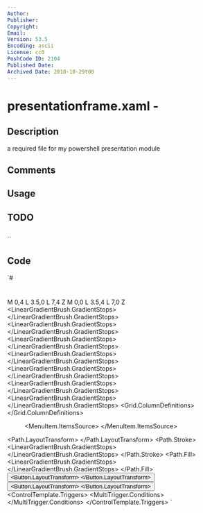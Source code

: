 ```yaml
---
Author: 
Publisher: 
Copyright: 
Email: 
Version: 53.5
Encoding: ascii
License: cc0
PoshCode ID: 2104
Published Date: 
Archived Date: 2010-10-29t00
---
```


# presentationframe.xaml - 

## Description

a required file for my powershell presentation module

## Comments



## Usage



## TODO



## 

``

## Code

`#
 #
 <ResourceDictionary
 	xmlns="http://schemas.microsoft.com/winfx/2006/xaml/presentation" 
 	xmlns:x="http://schemas.microsoft.com/winfx/2006/xaml"
 	xmlns:Microsoft_Windows_Themes="clr-namespace:Microsoft.Windows.Themes;assembly=PresentationFramework.Aero">
 	<!-- Resource dictionary entries should be defined here. -->
 	<LinearGradientBrush x:Key="NavigationWindowNavigationChromeBackground" EndPoint="0,1" StartPoint="0,0">
 	</LinearGradientBrush>
 	<Style x:Key="NavigationWindowMenu" TargetType="{x:Type Menu}">
 		<Setter Property="ItemsPanel">
 			<Setter.Value>
 				<ItemsPanelTemplate>
 					<DockPanel/>
 				</ItemsPanelTemplate>
 			</Setter.Value>
 		</Setter>
 		<Setter Property="OverridesDefaultStyle" Value="true"/>
 		<Setter Property="KeyboardNavigation.TabNavigation" Value="None"/>
 		<Setter Property="IsMainMenu" Value="false"/>
 		<Setter Property="Template">
 			<Setter.Value>
 				<ControlTemplate TargetType="{x:Type Menu}">
 					<ItemsPresenter/>
 				</ControlTemplate>
 			</Setter.Value>
 		</Setter>
 	</Style>
 	<Style x:Key="MenuScrollButton" BasedOn="{x:Null}" TargetType="{x:Type RepeatButton}">
 		<Setter Property="ClickMode" Value="Hover"/>
 		<Setter Property="MinWidth" Value="0"/>
 		<Setter Property="MinHeight" Value="0"/>
 		<Setter Property="Template">
 			<Setter.Value>
 				<ControlTemplate TargetType="{x:Type RepeatButton}">
 					<DockPanel SnapsToDevicePixels="true" Background="Transparent">
 						<Rectangle x:Name="R1" Fill="Transparent" Width="1" DockPanel.Dock="Right"/>
 						<Rectangle x:Name="B1" Fill="Transparent" Height="1" DockPanel.Dock="Bottom"/>
 						<Rectangle x:Name="L1" Fill="Transparent" Width="1" DockPanel.Dock="Left"/>
 						<Rectangle x:Name="T1" Fill="Transparent" Height="1" DockPanel.Dock="Top"/>
 						<ContentPresenter x:Name="ContentContainer" HorizontalAlignment="Center" Margin="2,2,2,2" VerticalAlignment="Center"/>
 					</DockPanel>
 					<ControlTemplate.Triggers>
 						<Trigger Property="IsPressed" Value="true">
 							<Setter Property="Fill" TargetName="R1" Value="{DynamicResource {x:Static SystemColors.ControlLightLightBrushKey}}"/>
 							<Setter Property="Fill" TargetName="B1" Value="{DynamicResource {x:Static SystemColors.ControlLightLightBrushKey}}"/>
 							<Setter Property="Fill" TargetName="L1" Value="{DynamicResource {x:Static SystemColors.ControlDarkDarkBrushKey}}"/>
 							<Setter Property="Fill" TargetName="T1" Value="{DynamicResource {x:Static SystemColors.ControlDarkDarkBrushKey}}"/>
 							<Setter Property="Margin" TargetName="ContentContainer" Value="3,3,1,1"/>
 						</Trigger>
 					</ControlTemplate.Triggers>
 				</ControlTemplate>
 			</Setter.Value>
 		</Setter>
 	</Style>
 	<Geometry x:Key="UpArrow">M 0,4 L 3.5,0 L 7,4 Z</Geometry>
 	<MenuScrollingVisibilityConverter x:Key="MenuScrollingVisibilityConverter"/>
 	<Geometry x:Key="DownArrow">M 0,0 L 3.5,4 L 7,0 Z</Geometry>
 	<Style x:Key="{ComponentResourceKey ResourceId=MenuScrollViewer, TypeInTargetAssembly={x:Type FrameworkElement}}" BasedOn="{x:Null}" TargetType="{x:Type ScrollViewer}">
 		<Setter Property="HorizontalScrollBarVisibility" Value="Hidden"/>
 		<Setter Property="VerticalScrollBarVisibility" Value="Auto"/>
 		<Setter Property="Template">
 			<Setter.Value>
 				<ControlTemplate TargetType="{x:Type ScrollViewer}">
 					<Grid SnapsToDevicePixels="true">
 						<Grid.ColumnDefinitions>
 							<ColumnDefinition Width="*"/>
 						</Grid.ColumnDefinitions>
 						<Grid.RowDefinitions>
 							<RowDefinition Height="Auto"/>
 							<RowDefinition Height="*"/>
 							<RowDefinition Height="Auto"/>
 						</Grid.RowDefinitions>
 						<Border Grid.Column="0" Grid.Row="1">
 							<ScrollContentPresenter Margin="{TemplateBinding Padding}"/>
 						</Border>
 						<RepeatButton Style="{StaticResource MenuScrollButton}" Focusable="false" Grid.Column="0" Grid.Row="0" Command="{x:Static ScrollBar.LineUpCommand}" CommandTarget="{Binding RelativeSource={RelativeSource TemplatedParent}}">
 							<RepeatButton.Visibility>
 								<MultiBinding FallbackValue="Visibility.Collapsed" Converter="{StaticResource MenuScrollingVisibilityConverter}" ConverterParameter="0">
 									<Binding Path="ComputedVerticalScrollBarVisibility" RelativeSource="{RelativeSource TemplatedParent}"/>
 									<Binding Path="VerticalOffset" RelativeSource="{RelativeSource TemplatedParent}"/>
 									<Binding Path="ExtentHeight" RelativeSource="{RelativeSource TemplatedParent}"/>
 									<Binding Path="ViewportHeight" RelativeSource="{RelativeSource TemplatedParent}"/>
 								</MultiBinding>
 							</RepeatButton.Visibility>
 							<Path Fill="{DynamicResource {x:Static SystemColors.MenuTextBrushKey}}" Data="{StaticResource UpArrow}"/>
 						</RepeatButton>
 						<RepeatButton Style="{StaticResource MenuScrollButton}" Focusable="false" Grid.Column="0" Grid.Row="2" Command="{x:Static ScrollBar.LineDownCommand}" CommandTarget="{Binding RelativeSource={RelativeSource TemplatedParent}}">
 							<RepeatButton.Visibility>
 								<MultiBinding FallbackValue="Visibility.Collapsed" Converter="{StaticResource MenuScrollingVisibilityConverter}" ConverterParameter="100">
 									<Binding Path="ComputedVerticalScrollBarVisibility" RelativeSource="{RelativeSource TemplatedParent}"/>
 									<Binding Path="VerticalOffset" RelativeSource="{RelativeSource TemplatedParent}"/>
 									<Binding Path="ExtentHeight" RelativeSource="{RelativeSource TemplatedParent}"/>
 									<Binding Path="ViewportHeight" RelativeSource="{RelativeSource TemplatedParent}"/>
 								</MultiBinding>
 							</RepeatButton.Visibility>
 							<Path Fill="{DynamicResource {x:Static SystemColors.MenuTextBrushKey}}" Data="{StaticResource DownArrow}"/>
 						</RepeatButton>
 					</Grid>
 				</ControlTemplate>
 			</Setter.Value>
 		</Setter>
 	</Style>
 	<LinearGradientBrush x:Key="NavigationWindowDownArrowFill" EndPoint="0,1" StartPoint="0,0">
 		<LinearGradientBrush.GradientStops>
 			<GradientStopCollection>
 			</GradientStopCollection>
 		</LinearGradientBrush.GradientStops>
 	</LinearGradientBrush>
 	<Style x:Key="NavigationWindowMenuItem" TargetType="{x:Type MenuItem}">
 		<Setter Property="OverridesDefaultStyle" Value="true"/>
 		<Setter Property="Template">
 			<Setter.Value>
 				<ControlTemplate TargetType="{x:Type MenuItem}">
 					<Grid>
 						<Popup x:Name="PART_Popup" AllowsTransparency="true" IsOpen="{Binding (MenuItem.IsSubmenuOpen), RelativeSource={RelativeSource TemplatedParent}}" Placement="Bottom" PopupAnimation="{DynamicResource {x:Static SystemParameters.MenuPopupAnimationKey}}" VerticalOffset="2" Focusable="false">
 							<!-- <Microsoft_Windows_Themes:SystemDropShadowChrome x:Name="Shdw" Color="Transparent"> -->
 								<Border x:Name="SubMenuBorder" Background="{DynamicResource {x:Static SystemColors.MenuBrushKey}}" BorderBrush="{DynamicResource {x:Static SystemColors.ActiveBorderBrushKey}}" BorderThickness="1">
 									<ScrollViewer Style="{DynamicResource {ComponentResourceKey ResourceId=MenuScrollViewer, TypeInTargetAssembly={x:Type FrameworkElement}}}" CanContentScroll="true">
 										<ItemsPresenter Margin="2" KeyboardNavigation.DirectionalNavigation="Cycle" KeyboardNavigation.TabNavigation="Cycle"/>
 									</ScrollViewer>
 								</Border>
 							<!-- </Microsoft_Windows_Themes:SystemDropShadowChrome> -->
 						</Popup>
 						<Grid x:Name="Panel" HorizontalAlignment="Right" Width="26" Background="Transparent">
 								<Border.Background>
 									<LinearGradientBrush EndPoint="0,1" StartPoint="0,0">
 									</LinearGradientBrush>
 								</Border.Background>
 							</Border>
 							<Path x:Name="Arrow" Fill="{StaticResource NavigationWindowDownArrowFill}" Stroke="White" StrokeLineJoin="Round" StrokeThickness="1" HorizontalAlignment="Right" Margin="{TemplateBinding Padding}" VerticalAlignment="Center" SnapsToDevicePixels="false" Data="M 0 0 L 4.5 5 L 9 0 Z"/>
 						</Grid>
 					</Grid>
 					<ControlTemplate.Triggers>
 						<Trigger Property="IsHighlighted" Value="true">
 							<Setter Property="Visibility" TargetName="HighlightBorder" Value="Visible"/>
 						</Trigger>
 						<Trigger Property="IsEnabled" Value="false">
 						</Trigger>
 						<!--
                   <Trigger Property="HasDropShadow" SourceName="PART_Popup" Value="true">
 							<Setter Property="Margin" TargetName="Shdw" Value="0,0,5,5"/>
 							<Setter Property="SnapsToDevicePixels" TargetName="Shdw" Value="true"/>
 						</Trigger>
                   -->
 					</ControlTemplate.Triggers>
 				</ControlTemplate>
 			</Setter.Value>
 		</Setter>
 	</Style>
 	<SolidColorBrush x:Key="CurrentEntryBackground" Opacity="0.25" Color="{StaticResource {x:Static SystemColors.HighlightColorKey}}"/>
 	<Style x:Key="NavigationWindowNavigationButtonJournalEntryStyle" TargetType="{x:Type MenuItem}">
 		<Setter Property="OverridesDefaultStyle" Value="true"/>
 		<Setter Property="Header" Value="{Binding (JournalEntry.Name)}"/>
 		<Setter Property="Command" Value="NavigationCommands.NavigateJournal"/>
 		<Setter Property="CommandTarget" Value="{Binding TemplatedParent, RelativeSource={RelativeSource AncestorType={x:Type Menu}}}"/>
 		<Setter Property="CommandParameter" Value="{Binding RelativeSource={RelativeSource Self}}"/>
 		<Setter Property="JournalEntryUnifiedViewConverter.JournalEntryPosition" Value="{Binding (JournalEntryUnifiedViewConverter.JournalEntryPosition)}"/>
 		<Setter Property="Template">
 			<Setter.Value>
 				<ControlTemplate TargetType="{x:Type MenuItem}">
 					<Grid x:Name="Panel" SnapsToDevicePixels="true" Background="Transparent">
 						<Path x:Name="Glyph" Stroke="{TemplateBinding Foreground}" StrokeEndLineCap="Triangle" StrokeStartLineCap="Triangle" StrokeThickness="2" HorizontalAlignment="Left" Margin="7,5" Width="10" Height="10" SnapsToDevicePixels="false"/>
 						<ContentPresenter Margin="24,5,21,5" ContentSource="Header"/>
 					</Grid>
 					<ControlTemplate.Triggers>
 						<Trigger Property="JournalEntryUnifiedViewConverter.JournalEntryPosition" Value="Current">
 							<Setter Property="Background" TargetName="Panel" Value="{StaticResource CurrentEntryBackground}"/>
 							<Setter Property="Data" TargetName="Glyph" Value="M 0,5 L 2.5,8 L 7,3 "/>
 							<Setter Property="FlowDirection" TargetName="Glyph" Value="LeftToRight"/>
 							<Setter Property="StrokeLineJoin" TargetName="Glyph" Value="Miter"/>
 						</Trigger>
 						<Trigger Property="IsHighlighted" Value="true">
 							<Setter Property="Foreground" Value="{DynamicResource {x:Static SystemColors.HighlightTextBrushKey}}"/>
 							<Setter Property="Background" TargetName="Panel" Value="{DynamicResource {x:Static SystemColors.HighlightBrushKey}}"/>
 						</Trigger>
 						<MultiTrigger>
 							<MultiTrigger.Conditions>
 								<Condition Property="IsHighlighted" Value="true"/>
 								<Condition Property="JournalEntryUnifiedViewConverter.JournalEntryPosition" Value="Forward"/>
 							</MultiTrigger.Conditions>
 							<Setter Property="Stroke" TargetName="Glyph" Value="White"/>
 							<Setter Property="Data" TargetName="Glyph" Value="M 1,5 L 7,5 M 5,1 L 9,5 L 5,9"/>
 						</MultiTrigger>
 						<MultiTrigger>
 							<MultiTrigger.Conditions>
 								<Condition Property="IsHighlighted" Value="true"/>
 								<Condition Property="JournalEntryUnifiedViewConverter.JournalEntryPosition" Value="Back"/>
 							</MultiTrigger.Conditions>
 							<Setter Property="Stroke" TargetName="Glyph" Value="White"/>
 							<Setter Property="Data" TargetName="Glyph" Value="M 9,5 L 3,5 M 5,1 L 1,5 L 5,9"/>
 						</MultiTrigger>
 					</ControlTemplate.Triggers>
 				</ControlTemplate>
 			</Setter.Value>
 		</Setter>
 	</Style>
 	<JournalEntryUnifiedViewConverter x:Key="JournalEntryUnifiedViewConverter"/>
 	<LinearGradientBrush x:Key="NavigationWindowNavigationButtonFillDisabled" EndPoint="0.5,1.0" StartPoint="0.5,0.0">
 		<LinearGradientBrush.GradientStops>
 			<GradientStopCollection>
 			</GradientStopCollection>
 		</LinearGradientBrush.GradientStops>
 	</LinearGradientBrush>
 	<LinearGradientBrush x:Key="NavigationWindowNavigationButtonFillHover" EndPoint="0.5,1.0" StartPoint="0.5,0.0">
 		<LinearGradientBrush.GradientStops>
 			<GradientStopCollection>
 			</GradientStopCollection>
 		</LinearGradientBrush.GradientStops>
 	</LinearGradientBrush>
 	<LinearGradientBrush x:Key="NavigationWindowNavigationButtonFillPressed" EndPoint="0.5,1.0" StartPoint="0.5,0.0">
 		<LinearGradientBrush.GradientStops>
 			<GradientStopCollection>
 			</GradientStopCollection>
 		</LinearGradientBrush.GradientStops>
 	</LinearGradientBrush>
 	<LinearGradientBrush x:Key="NavigationWindowNavigationButtonFillEnabled" EndPoint="0.5,1.0" StartPoint="0.5,0.0">
 		<LinearGradientBrush.GradientStops>
 			<GradientStopCollection>
 			</GradientStopCollection>
 		</LinearGradientBrush.GradientStops>
 	</LinearGradientBrush>
 	<LinearGradientBrush x:Key="NavigationWindowNavigationButtonStrokeEnabled" EndPoint="0,1" StartPoint="0,0">
 		<LinearGradientBrush.GradientStops>
 			<GradientStopCollection>
 			</GradientStopCollection>
 		</LinearGradientBrush.GradientStops>
 	</LinearGradientBrush>
 	<LinearGradientBrush x:Key="NavigationWindowNavigationArrowFill" EndPoint="0,1" StartPoint="0,0">
 		<LinearGradientBrush.GradientStops>
 			<GradientStopCollection>
 			</GradientStopCollection>
 		</LinearGradientBrush.GradientStops>
 	</LinearGradientBrush>
 	<LinearGradientBrush x:Key="NavigationWindowNavigationArrowStrokeEnabled" EndPoint="0,1" StartPoint="0,0">
 	</LinearGradientBrush>
 	<Style x:Key="NavigationWindowBackButtonStyle" TargetType="{x:Type Button}">
 		<Setter Property="OverridesDefaultStyle" Value="true"/>
 		<Setter Property="Command" Value="NavigationCommands.BrowseBack"/>
 		<Setter Property="Focusable" Value="false"/>
 		<Setter Property="Template">
 			<Setter.Value>
 				<ControlTemplate TargetType="{x:Type Button}">
 					<Grid Width="24" Height="24" Background="Transparent">
 						<Ellipse x:Name="Circle" Fill="{StaticResource NavigationWindowNavigationButtonFillEnabled}" Stroke="{StaticResource NavigationWindowNavigationButtonStrokeEnabled}" StrokeThickness="1"/>
 						<Path x:Name="Arrow" Fill="{StaticResource NavigationWindowNavigationArrowFill}" Stroke="{StaticResource NavigationWindowNavigationArrowStrokeEnabled}" StrokeThickness="0.75" HorizontalAlignment="Center" VerticalAlignment="Center" Data="M0.37,7.69 L5.74,14.20 A1.5,1.5,0,1,0,10.26,12.27 L8.42,10.42 14.90,10.39 A1.5,1.5,0,1,0,14.92,5.87 L8.44,5.90 10.31,4.03 A1.5,1.5,0,1,0,5.79,1.77 z"/>
 					</Grid>
 					<ControlTemplate.Triggers>
 						<Trigger Property="IsEnabled" Value="false">
 							<Setter Property="Fill" TargetName="Circle" Value="{StaticResource NavigationWindowNavigationButtonFillDisabled}"/>
 						</Trigger>
 						<Trigger Property="IsMouseOver" Value="true">
 							<Setter Property="Fill" TargetName="Circle" Value="{StaticResource NavigationWindowNavigationButtonFillHover}"/>
 						</Trigger>
 						<Trigger Property="IsPressed" Value="true">
 							<Setter Property="Fill" TargetName="Circle" Value="{StaticResource NavigationWindowNavigationButtonFillPressed}"/>
 						</Trigger>
 					</ControlTemplate.Triggers>
 				</ControlTemplate>
 			</Setter.Value>
 		</Setter>
 	</Style>
 	<Style x:Key="NavigationWindowForwardButtonStyle" TargetType="{x:Type Button}">
 		<Setter Property="OverridesDefaultStyle" Value="true"/>
 		<Setter Property="Command" Value="NavigationCommands.BrowseForward"/>
 		<Setter Property="Focusable" Value="false"/>
 		<Setter Property="Template">
 			<Setter.Value>
 				<ControlTemplate TargetType="{x:Type Button}">
 					<Grid Width="24" Height="24" Background="Transparent">
 						<Ellipse x:Name="Circle" Fill="{StaticResource NavigationWindowNavigationButtonFillEnabled}" Stroke="{StaticResource NavigationWindowNavigationButtonStrokeEnabled}" StrokeThickness="1" Grid.Column="0"/>
 						<Path x:Name="Arrow" Fill="{StaticResource NavigationWindowNavigationArrowFill}" Stroke="{StaticResource NavigationWindowNavigationArrowStrokeEnabled}" StrokeThickness="0.75" HorizontalAlignment="Center" VerticalAlignment="Center" RenderTransformOrigin="0.5,0" Grid.Column="0" Data="M0.37,7.69 L5.74,14.20 A1.5,1.5,0,1,0,10.26,12.27 L8.42,10.42 14.90,10.39 A1.5,1.5,0,1,0,14.92,5.87 L8.44,5.90 10.31,4.03 A1.5,1.5,0,1,0,5.79,1.77 z">
 							<Path.RenderTransform>
 								<ScaleTransform ScaleX="-1"/>
 							</Path.RenderTransform>
 						</Path>
 					</Grid>
 					<ControlTemplate.Triggers>
 						<Trigger Property="IsEnabled" Value="false">
 							<Setter Property="Fill" TargetName="Circle" Value="{StaticResource NavigationWindowNavigationButtonFillDisabled}"/>
 						</Trigger>
 						<Trigger Property="IsMouseOver" Value="true">
 							<Setter Property="Fill" TargetName="Circle" Value="{StaticResource NavigationWindowNavigationButtonFillHover}"/>
 						</Trigger>
 						<Trigger Property="IsPressed" Value="true">
 							<Setter Property="Fill" TargetName="Circle" Value="{StaticResource NavigationWindowNavigationButtonFillPressed}"/>
 						</Trigger>
 					</ControlTemplate.Triggers>
 				</ControlTemplate>
 			</Setter.Value>
 		</Setter>
 	</Style>
 	<ControlTemplate x:Key="FrameNavChromeTemplateKey" TargetType="{x:Type Frame}">
 		<Border Background="{TemplateBinding Background}" BorderBrush="{TemplateBinding BorderBrush}" BorderThickness="{TemplateBinding BorderThickness}" Padding="{TemplateBinding Padding}">
 			<DockPanel>
 				<Grid Height="22" Background="{StaticResource NavigationWindowNavigationChromeBackground}" DockPanel.Dock="Bottom">
 					<Grid.ColumnDefinitions>
 						<ColumnDefinition Width="Auto"/>
 						<ColumnDefinition Width="Auto"/>
 						<ColumnDefinition Width="16"/>
 						<ColumnDefinition Width="*"/>
 					</Grid.ColumnDefinitions>
 					<Menu x:Name="NavMenu" Margin="1,0,0,0" Style="{StaticResource NavigationWindowMenu}" VerticalAlignment="Center" Height="16" Grid.ColumnSpan="3">
 						<MenuItem Style="{StaticResource NavigationWindowMenuItem}" Padding="0,2,4,0" ItemContainerStyle="{StaticResource NavigationWindowNavigationButtonJournalEntryStyle}" IsSubmenuOpen="{Binding (MenuItem.IsSubmenuOpen), Mode=TwoWay, RelativeSource={RelativeSource TemplatedParent}}">
 							<MenuItem.ItemsSource>
 								<MultiBinding Converter="{StaticResource JournalEntryUnifiedViewConverter}">
 									<Binding Path="BackStack" RelativeSource="{RelativeSource TemplatedParent}"/>
 									<Binding Path="ForwardStack" RelativeSource="{RelativeSource TemplatedParent}"/>
 								</MultiBinding>
 							</MenuItem.ItemsSource>
 						</MenuItem>
 					</Menu>
 					<Path StrokeThickness="1" HorizontalAlignment="Left" Margin="2,0,0,0" VerticalAlignment="Center" IsHitTestVisible="false" SnapsToDevicePixels="false" Grid.Column="0" Grid.ColumnSpan="3" Data="M22.5767,21.035 Q27,19.37 31.424,21.035 A12.5,12.5,0,0,0,53.5,13 A12.5,12.5,0,0,0,37.765,0.926 Q27,4.93 16.235,0.926 A12.5,12.5,0,0,0,0.5,13 A12.5,12.5,0,0,0,22.5767,21.035 z">
 						<Path.LayoutTransform>
 							<ScaleTransform ScaleX="0.667" ScaleY="0.667"/>
 						</Path.LayoutTransform>
 						<Path.Stroke>
 							<LinearGradientBrush EndPoint="0,1" StartPoint="0,0">
 								<LinearGradientBrush.GradientStops>
 									<GradientStopCollection>
 									</GradientStopCollection>
 								</LinearGradientBrush.GradientStops>
 							</LinearGradientBrush>
 						</Path.Stroke>
 						<Path.Fill>
 							<LinearGradientBrush EndPoint="0,1" StartPoint="0,0">
 								<LinearGradientBrush.GradientStops>
 									<GradientStopCollection>
 									</GradientStopCollection>
 								</LinearGradientBrush.GradientStops>
 							</LinearGradientBrush>
 						</Path.Fill>
 					</Path>
 					<Button Margin="3,0,1,0" Style="{StaticResource NavigationWindowBackButtonStyle}" Grid.Column="0">
 						<Button.LayoutTransform>
 							<ScaleTransform ScaleX="0.667" ScaleY="0.667"/>
 						</Button.LayoutTransform>
 					</Button>
 					<Button Margin="1,0,0,0" Style="{StaticResource NavigationWindowForwardButtonStyle}" Grid.Column="1">
 						<Button.LayoutTransform>
 							<ScaleTransform ScaleX="0.667" ScaleY="0.667"/>
 						</Button.LayoutTransform>
 					</Button>
 					<!--<TextBlock >-->
 					<TextBlock Grid.Column="3" FontWeight="Bold" Text="{Binding Content.Title, ElementName=PART_FrameCP, Mode=Default}"/>
 					<!--<TextBlock FontWeight="Bold" Text="{Binding BackStack, RelativeSource={RelativeSource FindAncestor, AncestorType={x:Type Frame}}}" />
 					</TextBlock>-->
 				</Grid>
 				<ContentPresenter x:Name="PART_FrameCP"/>
 			</DockPanel>
 		</Border>
 		<ControlTemplate.Triggers>
 			<MultiTrigger>
 				<MultiTrigger.Conditions>
 					<Condition Property="CanGoForward" Value="false"/>
 					<Condition Property="CanGoBack" Value="false"/>
 				</MultiTrigger.Conditions>
 				<Setter Property="IsEnabled" TargetName="NavMenu" Value="false"/>
 			</MultiTrigger>
 		</ControlTemplate.Triggers>
 	</ControlTemplate>
 	<Style TargetType="{x:Type Frame}">
 		<Setter Property="Template">
 			<Setter.Value>
 				<ControlTemplate TargetType="{x:Type Frame}">
 					<Border Background="{TemplateBinding Background}" BorderBrush="{TemplateBinding BorderBrush}" BorderThickness="{TemplateBinding BorderThickness}" Padding="{TemplateBinding Padding}">
 						<ContentPresenter x:Name="PART_FrameCP"/>
 					</Border>
 				</ControlTemplate>
 			</Setter.Value>
 		</Setter>
 		<Style.Triggers>
 			<Trigger Property="NavigationUIVisibility" Value="Visible">
 				<Setter Property="Template" Value="{StaticResource FrameNavChromeTemplateKey}"/>
 			</Trigger>
 			<MultiTrigger>
 				<MultiTrigger.Conditions>
 					<Condition Property="JournalOwnership" Value="OwnsJournal"/>
 					<Condition Property="NavigationUIVisibility" Value="Automatic"/>
 				</MultiTrigger.Conditions>
 				<Setter Property="Template" Value="{StaticResource FrameNavChromeTemplateKey}"/>
 			</MultiTrigger>
 		</Style.Triggers>
 	</Style>
 </ResourceDictionary>
`

